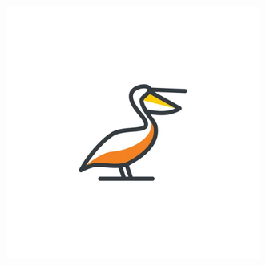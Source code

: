 <p align="center">
  <a href="https://github.com/caoveio/pelikan">
    <img src=".github/pelikan.jpg" alt="Café com Testes">
  </a>
</p>
